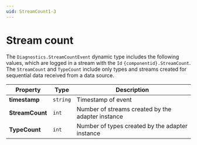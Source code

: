 ```yaml
---
uid: StreamCount1-3
---
```


# Stream count

The `Diagnostics.StreamCountEvent` dynamic type includes the following values, which are logged in a stream with the `Id` `{componentid}.StreamCount`. The `StreamCount` and `TypeCount` include only types and streams created for sequential data received from a data source.

| Property    | Type   | Description                                       |
| ----------- | ------ | ------------------------------------------------- |
| **timestamp** | `string` | Timestamp of event                                |
| **StreamCount** | `int`    | Number of streams created by the adapter instance |
| **TypeCount** | `int`    | Number of types created by the adapter instance   |

